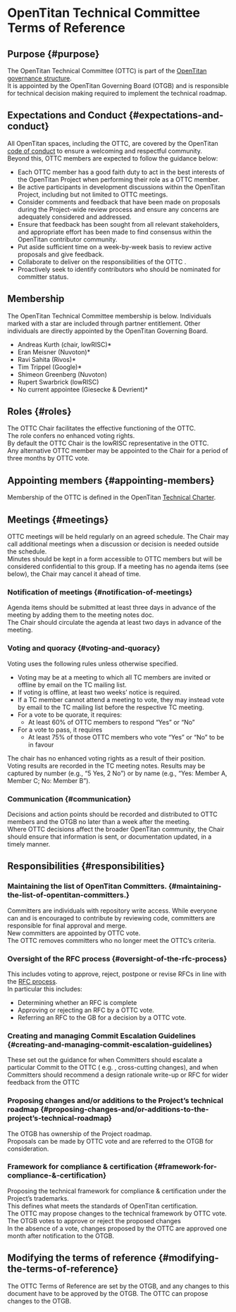 # OpenTitan Technical Committee Terms of Reference

## Purpose {#purpose}

The OpenTitan Technical Committee (OTTC) is part of the [OpenTitan governance structure](./README.md).  
It is appointed by the OpenTitan Governing Board (OTGB) and is responsible for technical decision making required to implement the technical roadmap.

## Expectations and Conduct {#expectations-and-conduct}

All OpenTitan spaces, including the OTTC, are covered by the OpenTitan [code of conduct](./doc/project_governance/code_of_conduct.md) to ensure a welcoming and respectful community.  
Beyond this, OTTC members are expected to follow the guidance below:

* Each OTTC member has a good faith duty to act in the best interests of the OpenTitan Project when performing their role as a OTTC member.    
* Be active participants in development discussions within the OpenTitan Project, including but not limited to OTTC  meetings.  
* Consider comments and feedback that have been made on proposals during the Project-wide review process and ensure any concerns are adequately considered and addressed.  
* Ensure that feedback has been sought from all relevant stakeholders, and appropriate effort has been made to find consensus within the OpenTitan contributor community.  
* Put aside sufficient time on a week-by-week basis to review active proposals and give feedback.  
* Collaborate to deliver on the responsibilities of the OTTC .  
* Proactively seek to identify contributors who should be nominated for committer status.

## Membership

The OpenTitan Technical Committee membership is below.
Individuals marked with a star are included through partner entitlement.
Other individuals are directly appointed by the OpenTitan Governing Board.

- Andreas Kurth (chair, lowRISC)*
- Eran Meisner (Nuvoton)*
- Ravi Sahita (Rivos)*
- Tim Trippel (Google)*
- Shimeon Greenberg (Nuvoton)
- Rupert Swarbrick (lowRISC)
- No current appointee (Giesecke & Devrient)*

## Roles {#roles}

The OTTC Chair facilitates the effective functioning of the OTTC.  
The role confers no enhanced voting rights.  
By default the OTTC Chair is the lowRISC representative in the OTTC.  
Any alternative OTTC member may be appointed to the Chair for a period of three months by OTTC vote.

## Appointing members {#appointing-members}

Membership of the OTTC is defined in the OpenTitan [Technical Charter](https://static.opentitan.org/technical-charter.pdf).

## Meetings {#meetings}

OTTC meetings will be held regularly on an agreed schedule. 
The Chair may call additional meetings when a discussion or decision is needed outside the schedule.  
Minutes should be kept in a form accessible to OTTC members but will be considered confidential to this group. 
If a meeting has no agenda items (see below), the Chair may cancel it ahead of time.

### Notification of meetings {#notification-of-meetings}

Agenda items should be submitted at least three days in advance of the meeting by adding them to the meeting notes doc.  
The Chair should circulate the agenda at least two days in advance of the meeting.

### Voting and quoracy {#voting-and-quoracy}

Voting uses the following rules unless otherwise specified.

* Voting may be at a meeting to which all TC members are invited or offline by email on the TC mailing list.    
* If voting is offline, at least two weeks’ notice is required.  
* If a TC member cannot attend a meeting to vote, they may instead vote by email to the TC mailing list before the respective TC meeting.  
* For a vote to be quorate, it requires:  
  * At least 60% of OTTC members to respond “Yes” or “No”  
* For a vote to pass, it requires  
  * At least 75% of those OTTC members who vote “Yes” or “No” to be in favour

The chair has no enhanced voting rights as a result of their position.  
Voting results are recorded in the TC meeting notes. Results may be captured by number (e.g., “5 Yes, 2 No”) or by name (e.g., “Yes: Member A, Member C; No: Member B”).

### Communication {#communication}

Decisions and action points should be recorded and distributed to OTTC members and the OTGB no later than a week after the meeting.  
Where OTTC decisions affect the broader OpenTitan community, the Chair should ensure that information is sent, or documentation updated, in a timely manner.

## Responsibilities {#responsibilities}

### Maintaining the list of OpenTitan Committers. {#maintaining-the-list-of-opentitan-committers.}

Committers are individuals with repository write access. 
While everyone can and is encouraged to contribute by reviewing code, committers are responsible for final approval and merge.  
New committers are appointed by OTTC vote.  
The OTTC removes committers who no longer meet the OTTC’s criteria.

### Oversight of the RFC process {#oversight-of-the-rfc-process}

This includes voting to approve, reject, postpone or revise RFCs in line with the [RFC process](./doc/project_governance/rfc_process.html).  
In particular this includes:

* Determining whether an RFC is complete  
* Approving or rejecting an RFC by a OTTC vote.    
* Referring an RFC to the GB for a decision by a OTTC vote.

### Creating and managing Commit Escalation Guidelines  {#creating-and-managing-commit-escalation-guidelines}

These set out the guidance for when Committers should escalate a particular Commit to the OTTC ( e.g. , cross-cutting changes), and when Committers should recommend a design rationale write-up or RFC for wider feedback from the OTTC

### Proposing changes and/or additions to the Project’s technical roadmap {#proposing-changes-and/or-additions-to-the-project’s-technical-roadmap}

The OTGB has ownership of the Project roadmap.  
Proposals can be made by OTTC vote and are referred to the OTGB for consideration.

### Framework for compliance & certification {#framework-for-compliance-&-certification}

Proposing the technical framework for compliance & certification under the Project’s trademarks.  
This defines what meets the standards of OpenTitan certification.   
The OTTC may propose changes to the technical framework by OTTC vote.   
The OTGB votes to approve or reject the proposed changes  
In the absence of a vote, changes proposed by the OTTC are approved one month after notification to the OTGB.

## Modifying the terms of reference {#modifying-the-terms-of-reference}

The OTTC Terms of Reference are set by the OTGB, and any changes to this document have to be approved by the OTGB. The OTTC can propose changes to the OTGB.  
